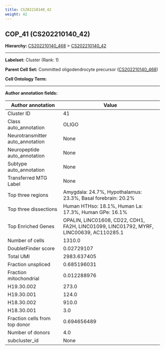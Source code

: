 ```yaml
---
title: CS202210140_42
weight: 42
---
```

## COP_41 (CS202210140_42)
<b>Hierarchy: </b>
[CS202210140_468](https://purl.brain-bican.org/taxonomy/CS202210140#CS202210140_468) >
[CS202210140_42](https://purl.brain-bican.org/taxonomy/CS202210140#CS202210140_42)

---


**Labelset:** Cluster (Rank: 1)

**Parent Cell Set:** Committed oligodendrocyte precursor ([CS202210140_468](https://purl.brain-bican.org/taxonomy/CS202210140#CS202210140_468))



**Cell Ontology Term:** 

[MARKER GENES.]: #


---

[TRANSFERRED ANNOTATIONS.]: #


[AUTHOR ANNOTATION FIELDS.]: #


**Author annotation fields:**

| Author annotation | Value |
|-------------------|-------|
|Cluster ID|41|
|Class auto_annotation|OLIGO|
|Neurotransmitter auto_annotation|None|
|Neuropeptide auto_annotation|None|
|Subtype auto_annotation|None|
|Transferred MTG Label|None|
|Top three regions|Amygdala: 24.7%, Hypothalamus: 23.3%, Basal forebrain: 20.2%|
|Top three dissections|Human HTHso: 18.1%, Human La: 17.3%, Human GPe: 16.1%|
|Top Enriched Genes|OPALIN, LINC01608, CD22, CDH1, FA2H, LINC01099, LINC01792, MYRF, LINC00639, AC110285.1|
|Number of cells|1310.0|
|DoubletFinder score|0.02729107|
|Total UMI|2983.637405|
|Fraction unspliced|0.685196031|
|Fraction mitochondrial|0.012288976|
|H19.30.002|273.0|
|H19.30.001|124.0|
|H18.30.002|910.0|
|H18.30.001|3.0|
|Fraction cells from top donor|0.694656489|
|Number of donors|4.0|
|subcluster_id|None|

